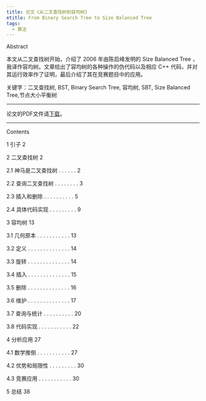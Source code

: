 ```yaml
---
title: 论文《从二叉查找树到容均树》
etitle: From Binary Search Tree to Size Balanced Tree
tags:
  - 算法
---
```


Abstract

本文从二叉查找树开始，介绍了 2006 年由陈启峰发明的 Size Balanced Tree ，我译作容均树。文章给出了容均树的各种操作的伪代码以及相应 C++ 代码，并对其运行效率作了证明，最后介绍了其在竞赛题目中的应用。

关键字：二叉查找树, BST, Binary Search Tree, 容均树, SBT, Size Balanced Tree,节点大小平衡树

<hr>

论文的PDF文件请[下载](/files/sbt.pdf)。

<hr>

Contents

1 引子 2

2 二叉查找树 2

2.1 神马是二叉查找树 . . . . . . 2

2.2 查询二叉查找树 . . . . . . . . 3

2.3 插入和删除 . . . . . . . . . . 5

2.4 具体代码实现 . . . . . . . . . 9

3 容均树 13

3.1 几何原本 . . . . . . . . . . . 13

3.2 定义 . . . . . . . . . . . . . . 14

3.3 旋转 . . . . . . . . . . . . . . 14

3.4 插入 . . . . . . . . . . . . . . 15

3.5 删除 . . . . . . . . . . . . . . 16

3.6 维护 . . . . . . . . . . . . . . 17

3.7 查询与统计 . . . . . . . . . . 20

3.8 代码实现 . . . . . . . . . . . 22

4 分析应用 27

4.1 数学推倒 . . . . . . . . . . . 27

4.2 优势和局限性 . . . . . . . . . 30

4.3 竞赛应用 . . . . . . . . . . . 30

5 总结 38